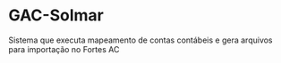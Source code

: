 # GAC-Solmar
Sistema que executa mapeamento de contas contábeis e gera arquivos para importação no Fortes AC

